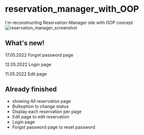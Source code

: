 # reservation_manager_with_OOP
I'm reconstructing Reservation-Manager site with OOP concept
![reservation_manager_screenshot](https://user-images.githubusercontent.com/68085523/167089689-009bf759-55af-458b-88d2-cf1fe1aae866.jpg)

## What's new!
17.05.2022  Forgot password page

12.05.2022  Login page

11.05.2022  Edit page

## Already finished
* showing All reservation page
* Bulkoption to change status
* Display each reservation per page
* Edit page to edit reservation
* Login page
* Forgot password page to reset password
